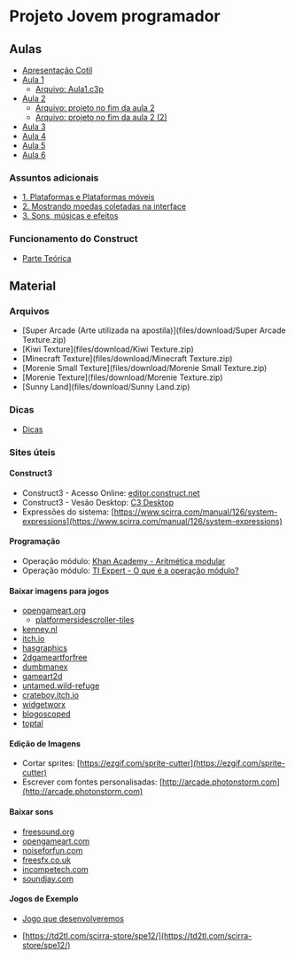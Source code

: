 # Projeto Jovem programador

## Aulas

* [Apresentação Cotil](files/pdf/apresentacao_do_cotil.pdf)
* [Aula 1](files/aulas/aula1.html)
  * [Arquivo: Aula1.c3p](files\projects\Aula1.c3p)
* [Aula 2](files/aulas/aula2.html)
  * [Arquivo: projeto no fim da aula 2](files\projects\Aula2_arq1.c3p)
  * [Arquivo: projeto no fim da aula 2 (2)](files\projects\Aula2_arq1.c3p)
* [Aula 3](files/aulas/aula3.html)
* [Aula 4](files/aulas/aula4.html)
* [Aula 5](files/aulas/aula5.html)
* [Aula 6](files/aulas/aula6.html)


### Assuntos adicionais

* [1. Plataformas e Plataformas móveis](files/aulas/adicional_plataformas.html)
* [2. Mostrando moedas coletadas na interface](files/aulas/adicional_interface_1.html)
* [3. Sons, músicas e efeitos](files/aulas/adicional_sons.html)


### Funcionamento do Construct  
* [Parte Teórica](files/teoria/teorico.htm)

## Material

### Arquivos
* [Super Arcade (Arte utilizada na apostila)](files/download/Super Arcade Texture.zip)
* [Kiwi Texture](files/download/Kiwi Texture.zip)
* [Minecraft Texture](files/download/Minecraft Texture.zip)
* [Morenie Small Texture](files/download/Morenie Small Texture.zip)
* [Morenie Texture](files/download/Morenie Texture.zip)
* [Sunny Land](files/download/Sunny Land.zip)



### Dicas
* [Dicas](files/aulas/dicas.html)

### Sites úteis

#### Construct3

* Construct3 - Acesso Online: [editor.construct.net](https://editor.construct.net)
* Construct3 - Vesão Desktop: [C3 Desktop](https://downloads.scirra.com/c3-desktop/win64/construct3-win64-c64-stable.zip)
* Expressões do sistema: [https://www.scirra.com/manual/126/system-expressions](https://www.scirra.com/manual/126/system-expressions)



#### Programação

* Operação módulo: [Khan Academy - Aritmética modular](https://pt.khanacademy.org/computing/computer-science/cryptography/modarithmetic/a/what-is-modular-arithmetic)
* Operação módulo: [TI Expert - O que é a operação módulo?](http://www.tiexpert.net/programacao/algoritmo/modulo.php)



#### Baixar imagens para jogos

* [opengameart.org](https://opengameart.org)
  * [platformersidescroller-tiles](https://opengameart.org/content/2d-platformersidescroller-tiles)
* [kenney.nl](http://kenney.nl/assets?q=2d)
* [itch.io](https://itch.io/game-assets/free/tag-2d)
* [hasgraphics](http://hasgraphics.com/free-tiles/)
* [2dgameartforfree](http://2dgameartforfree.blogspot.com.br)
* [dumbmanex](http://www.dumbmanex.com/bynd_freestuff.html)
* [gameart2d](https://www.gameart2d.com)
* [untamed.wild-refuge](http://untamed.wild-refuge.net/rmxpresources.php?characters)
* [crateboy.itch.io](https://crateboy.itch.io/crateboy-2007-2014)
* [widgetworx](https://www.widgetworx.com/spritelib/)
* [blogoscoped](http://blogoscoped.com/archive/2006-08-08-n51.html)
* [toptal](https://www.toptal.com/designers/subtlepatterns/)



#### Edição de Imagens

* Cortar sprites: [https://ezgif.com/sprite-cutter](https://ezgif.com/sprite-cutter)
* Escrever com fontes personalisadas: [http://arcade.photonstorm.com](http://arcade.photonstorm.com)



#### Baixar sons

* [freesound.org](https://freesound.org/)
* [opengameart.com](https://opengameart.org/art-search-advanced?keys=sound&title=&field_art_tags_tid_op=or&field_art_tags_tid=&name=&field_art_type_tid%5B%5D=12&field_art_type_tid%5B%5D=13&field_art_licenses_tid%5B%5D=17981&field_art_licenses_tid%5B%5D=2&field_art_licenses_tid%5B%5D=17982&field_art_licenses_tid%5B%5D=3&field_art_licenses_tid%5B%5D=6&field_art_licenses_tid%5B%5D=5&field_art_licenses_tid%5B%5D=10310&field_art_licenses_tid%5B%5D=4&field_art_licenses_tid%5B%5D=8&field_art_licenses_tid%5B%5D=7&sort_by=score&sort_order=DESC&items_per_page=24&Collection=)
* [noiseforfun.com](http://www.noiseforfun.com/browse-sound-effects/)
* [freesfx.co.uk](http://www.freesfx.co.uk)
* [incompetech.com](http://incompetech.com/music/)
* [soundjay.com](https://www.soundjay.com)


#### Jogos de Exemplo

* [Jogo que desenvolveremos](files\game\Arcade\index.html)


* [https://td2tl.com/scirra-store/spe12/](https://td2tl.com/scirra-store/spe12/)
  ​













